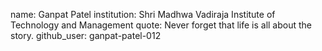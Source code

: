 name: Ganpat Patel
institution: Shri Madhwa Vadiraja Institute of Technology and Management
quote: Never forget that life is all about the story.
github_user: ganpat-patel-012
